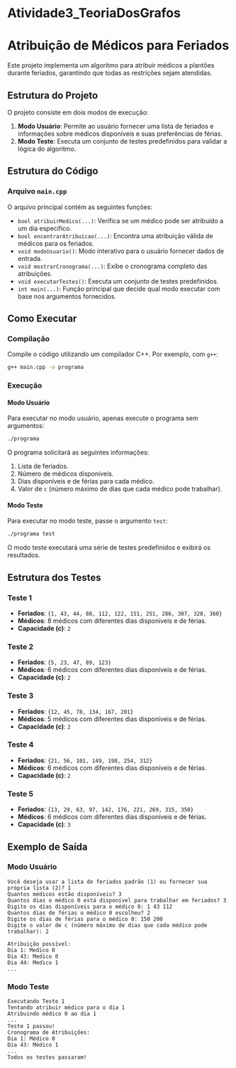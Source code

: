 # Atividade3_TeoriaDosGrafos

# Atribuição de Médicos para Feriados

Este projeto implementa um algoritmo para atribuir médicos a plantões durante feriados, garantindo que todas as restrições sejam atendidas.

## Estrutura do Projeto

O projeto consiste em dois modos de execução:

1. **Modo Usuário**: Permite ao usuário fornecer uma lista de feriados e informações sobre médicos disponíveis e suas preferências de férias.
2. **Modo Teste**: Executa um conjunto de testes predefinidos para validar a lógica do algoritmo.

## Estrutura do Código

### Arquivo `main.cpp`

O arquivo principal contém as seguintes funções:

- `bool atribuirMedico(...)`: Verifica se um médico pode ser atribuído a um dia específico.
- `bool encontrarAtribuicao(...)`: Encontra uma atribuição válida de médicos para os feriados.
- `void modoUsuario()`: Modo interativo para o usuário fornecer dados de entrada.
- `void mostrarCronograma(...)`: Exibe o cronograma completo das atribuições.
- `void executarTestes()`: Executa um conjunto de testes predefinidos.
- `int main(...)`: Função principal que decide qual modo executar com base nos argumentos fornecidos.

## Como Executar

### Compilação

Compile o código utilizando um compilador C++. Por exemplo, com `g++`:

```bash
g++ main.cpp -o programa
```

### Execução

#### Modo Usuário

Para executar no modo usuário, apenas execute o programa sem argumentos:

```bash
./programa
```

O programa solicitará as seguintes informações:
1. Lista de feriados.
2. Número de médicos disponíveis.
3. Dias disponíveis e de férias para cada médico.
4. Valor de `c` (número máximo de dias que cada médico pode trabalhar).

#### Modo Teste

Para executar no modo teste, passe o argumento `test`:

```bash
./programa test
```

O modo teste executará uma série de testes predefinidos e exibirá os resultados.

## Estrutura dos Testes

### Teste 1
- **Feriados**: `{1, 43, 44, 88, 112, 122, 151, 251, 286, 307, 320, 360}`
- **Médicos**: 8 médicos com diferentes dias disponíveis e de férias.
- **Capacidade (c)**: `2`

### Teste 2
- **Feriados**: `{5, 23, 47, 89, 123}`
- **Médicos**: 6 médicos com diferentes dias disponíveis e de férias.
- **Capacidade (c)**: `2`

### Teste 3
- **Feriados**: `{12, 45, 78, 134, 167, 201}`
- **Médicos**: 5 médicos com diferentes dias disponíveis e de férias.
- **Capacidade (c)**: `2`

### Teste 4
- **Feriados**: `{21, 56, 101, 149, 198, 254, 312}`
- **Médicos**: 6 médicos com diferentes dias disponíveis e de férias.
- **Capacidade (c)**: `2`

### Teste 5
- **Feriados**: `{13, 29, 63, 97, 142, 176, 221, 269, 315, 350}`
- **Médicos**: 6 médicos com diferentes dias disponíveis e de férias.
- **Capacidade (c)**: `3`

## Exemplo de Saída

### Modo Usuário

```
Você deseja usar a lista de feriados padrão (1) ou fornecer sua própria lista (2)? 1
Quantos médicos estão disponíveis? 3
Quantos dias o médico 0 está disponível para trabalhar em feriados? 3
Digite os dias disponíveis para o médico 0: 1 43 112
Quantos dias de férias o médico 0 escolheu? 2
Digite os dias de férias para o médico 0: 150 200
Digite o valor de c (número máximo de dias que cada médico pode trabalhar): 2

Atribuição possível:
Dia 1: Medico 0
Dia 43: Medico 0
Dia 44: Medico 1
...
```

### Modo Teste

```
Executando Teste 1
Tentando atribuir médico para o dia 1
Atribuindo médico 0 ao dia 1
...
Teste 1 passou!
Cronograma de Atribuições:
Dia 1: Médico 0
Dia 43: Médico 1
...
Todos os testes passaram!
```
